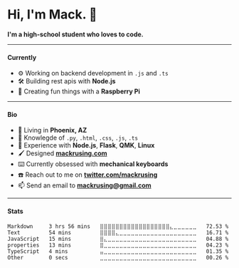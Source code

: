 # Hi, I'm Mack. 👋

**I'm a high-school student who loves to code.**

---

#### Currently

- ⚙️ Working on backend development in `.js` and `.ts`
- 🛠 Building rest apis with **Node.js**
- 🥧 Creating fun things with a **Raspberry Pi**

---

#### Bio

- 📍 Living in **Phoenix, AZ**
- 🧠 Knowlegde of `.py`, `.html`, `.css`, `.js`, `.ts`
- 🔨 Experience with **Node.js**, **Flask**, **QMK**, **Linux**
- 🖌 Designed **[mackrusing.com](https://mackrusing.com)**
- ⌨️ Currently obsessed with **mechanical keyboards**
- ☎️ Reach out to me on **[twitter.com/mackrusing](https://twitter.com/mackrusing)**
- 📫 Send an email to **[mackrusing@gmail.com](mailto:mackrusing@gmail.com)**

---

#### Stats

<!--START_SECTION:waka-->

```text
Markdown     3 hrs 56 mins   ⣿⣿⣿⣿⣿⣿⣿⣿⣿⣿⣿⣿⣿⣿⣿⣿⣿⣿⣄⣀⣀⣀⣀⣀⣀   72.53 %
Text         54 mins         ⣿⣿⣿⣿⣄⣀⣀⣀⣀⣀⣀⣀⣀⣀⣀⣀⣀⣀⣀⣀⣀⣀⣀⣀⣀   16.71 %
JavaScript   15 mins         ⣿⣄⣀⣀⣀⣀⣀⣀⣀⣀⣀⣀⣀⣀⣀⣀⣀⣀⣀⣀⣀⣀⣀⣀⣀   04.88 %
properties   13 mins         ⣿⣀⣀⣀⣀⣀⣀⣀⣀⣀⣀⣀⣀⣀⣀⣀⣀⣀⣀⣀⣀⣀⣀⣀⣀   04.23 %
TypeScript   4 mins          ⣤⣀⣀⣀⣀⣀⣀⣀⣀⣀⣀⣀⣀⣀⣀⣀⣀⣀⣀⣀⣀⣀⣀⣀⣀   01.35 %
Other        0 secs          ⣀⣀⣀⣀⣀⣀⣀⣀⣀⣀⣀⣀⣀⣀⣀⣀⣀⣀⣀⣀⣀⣀⣀⣀⣀   00.26 %
```

<!--END_SECTION:waka-->
